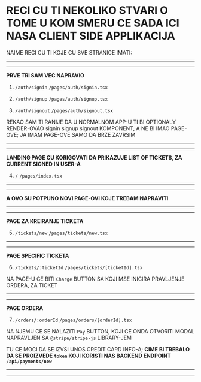 # RECI CU TI NEKOLIKO STVARI O TOME U KOM SMERU CE SADA ICI NASA CLIENT SIDE APPLIKACIJA

NAIME RECI CU TI KOJE CU SVE STRANICE IMATI:


***
***

**PRVE TRI SAM VEC NAPRAVIO**

1. `/auth/signin` `/pages/auth/signin.tsx` 

2. `/auth/signup` `/pages/auth/signup.tsx` 

3. `/auth/signout` `/pages/auth/signout.tsx` 

REKAO SAM TI RANIJE DA U NORMALNOM APP-U TI BI OPTIONALY RENDER-OVAO signin signup signout KOMPONENT, A NE BI IMAO PAGE-OVE; JA IMAM PAGE-OVE SAMO DA BRZE ZAVRSIM

***
***

**LANDING PAGE CU KORIGOVATI DA PRIKAZUJE LIST OF TICKETS, ZA CURRENT SIGNED IN USER-A**

4. `/` `/pages/index.tsx` 


***
***

**A OVO SU POTPUNO NOVI PAGE-OVI KOJE TREBAM NAPRAVITI**

***
***

**PAGE ZA KREIRANJE TICKETA**

5. `/tickets/new` `/pages/tickets/new.tsx`

***
***

**PAGE SPECIFIC TICKETA**

6. `/tickets/:ticketId` `/pages/tickets/[ticketId].tsx` 

NA PAGE-U CE BITI `Charge` BUTTON SA KOJI MSE INICIRA PRAVLJENJE ORDERA, ZA TICKET

***
***

**PAGE ORDERA**

7. `/orders/:orderId` `/pages/orders/[orderId].tsx` 

NA NJEMU CE SE NALAZITI `Pay` BUTTON, KOJI CE ONDA OTVORITI MODAL NAPRAVLJEN SA `@stripe/stripe-js` LIBRARY-JEM

TU CE MOCI DA SE IZVSI UNOS CREDIT CARD INFO-A; **CIME BI TREBALO DA SE PROIZVEDE `token` KOJI KORISTI NAS BACKEND ENDPOINT `/api/payments/new`** 

***
***

